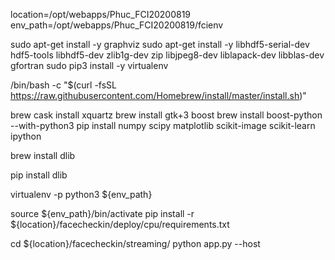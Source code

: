 <!-- for CPU server -->

location=/opt/webapps/Phuc_FCI20200819
env_path=/opt/webapps/Phuc_FCI20200819/fcienv


<!-- 1/ Install packages, virtualenv  -->
sudo apt-get install -y graphviz
sudo apt-get install -y libhdf5-serial-dev hdf5-tools libhdf5-dev zlib1g-dev zip libjpeg8-dev liblapack-dev libblas-dev gfortran
sudo pip3 install -y virtualenv

<!-- Install Homebrew -->
/bin/bash -c "$(curl -fsSL https://raw.githubusercontent.com/Homebrew/install/master/install.sh)"

<!-- Install Dlib -->
brew cask install xquartz
brew install gtk+3 boost
brew install boost-python --with-python3
pip install numpy scipy matplotlib scikit-image scikit-learn ipython
<!-- Install in system -->
brew install dlib 
<!-- Install in venv -->
pip install dlib


<!-- Create venv -->
virtualenv -p python3 ${env_path}

source ${env_path}/bin/activate
pip install -r ${location}/facecheckin/deploy/cpu/requirements.txt

<!-- Testing -->

cd ${location}/facecheckin/streaming/
python app.py --host <ip>
<!-- ex, $python app.py --host 172.16.7.43 -->
<!-- See http://172.16.7.43:8001/ -->